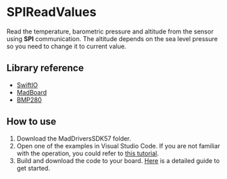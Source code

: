 # SPIReadValues

Read the temperature, barometric pressure and altitude from the sensor using **SPI** communication. The altitude depends on the sea level pressure so you need to change it to current value.

## Library reference

* [SwiftIO](https://github.com/madmachineio/SwiftIO)
* [MadBoard](https://github.com/madmachineio/MadBoards)
* [BMP280](https://github.com/madmachineio/MadDriversSDK57/tree/main/Sources/BMP280/BMP280.swift)


## How to use

1. Download the MadDriversSDK57 folder.
2. Open one of the examples in Visual Studio Code. If you are not familiar with the operation, you could refer to [this tutorial](https://docs.madmachine.io/how-to/open-project).
3. Build and download the code to your board. [Here](https://docs.madmachine.io/overview/run-your-first-project) is a detailed guide to get started.
